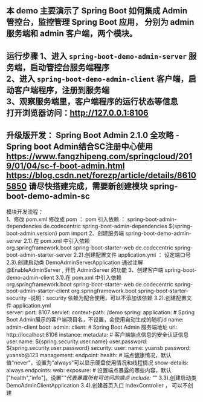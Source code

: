 本 demo 主要演示了 Spring Boot 如何集成 Admin 管控台，监控管理 Spring Boot 应用，
分别为 admin 服务端和 admin 客户端，两个模块。  
------------------------------------------------------------------------------  
运行步骤
1、进入 `spring-boot-demo-admin-server` 服务端，启动管控台服务端程序  
2、进入 `spring-boot-demo-admin-client` 客户端，启动客户端程序，注册到服务端  
3、观察服务端里，客户端程序的运行状态等信息  
    打开浏览器访问：http://127.0.0.1:8106
------------------------------------------------------------------------------  
升级版开发：
Spring Boot Admin 2.1.0 全攻略 - Spring boot Admin结合SC注册中心使用
https://www.fangzhipeng.com/springcloud/2019/01/04/sc-f-boot-admin.html
https://blog.csdn.net/forezp/article/details/86105850
请尽快搭建完成，需要新创建模块 spring-boot-demo-admin-sc 
------------------------------------------------------------------------------  
模块开发流程：  
1、修改 pom.xml
    修改成 pom ： <packaging>pom</packaging>
    引入依赖 ： spring-boot-admin-dependencies
        <dependencyManagement>
            <dependencies>
                <dependency>
                    <groupId>de.codecentric</groupId>
                    <artifactId>spring-boot-admin-dependencies</artifactId>
                    <version>${spring-boot-admin.version}</version>
                    <type>pom</type>
                    <scope>import</scope>
                </dependency>
            </dependencies>
        </dependencyManagement>
2、创建服务端 spring-boot-demo-admin-server
    2.1).在 pom.xml 中引入依赖  
        <dependencies>
            <dependency>
                <groupId>org.springframework.boot</groupId>
                <artifactId>spring-boot-starter-web</artifactId>
            </dependency>
            <!-- admin-server 依赖 -->
            <dependency>
                <groupId>de.codecentric</groupId>
                <artifactId>spring-boot-admin-starter-server</artifactId>
            </dependency>
        </dependencies>
    2.2).创建配置文件 application.yml ： 设定端口号  
    2.3).创建启动类 DemoAdminServerApplication
        通过注解 @EnableAdminServer , 开启 AdminServer 的功能
3、创建客户端 spring-boot-demo-admin-client
    3.1).在 pom.xml 中引入依赖  
        <dependencies>
            <dependency>
                <groupId>org.springframework.boot</groupId>
                <artifactId>spring-boot-starter-web</artifactId>
            </dependency>
            <!-- admin-client的依赖 -->
            <dependency>
                <groupId>de.codecentric</groupId>
                <artifactId>spring-boot-admin-starter-client</artifactId>
            </dependency>
            <!-- security 默认会提供一个基于 HTTP Basic 认证的安全防护策略 -->
            <dependency>
                <groupId>org.springframework.boot</groupId>
                <artifactId>spring-boot-starter-security</artifactId>
            </dependency>
        </dependencies>
        -说明：security 依赖为配合使用，可以不添加该依赖
    3.2).创建配置文件 application.yml  
        server:
          port: 8107
          servlet:
            context-path: /demo
        spring:
          application:
            # Spring Boot Admin展示的客户端项目名，不设置，会使用自动生成的随机id
            name: admin-client
          boot:
            admin:
              client:
                # Spring Boot Admin 服务端地址
                url: http://localhost:8106
                instance:
                  metadata:
                    # 客户端端点信息的安全认证信息
                    user.name: ${spring.security.user.name}
                    user.password: ${spring.security.user.password}
          security:
            user:
              name: yuansb
              password: yuansb@123
        management:
          endpoint:
            health:
              # 端点健康情况，默认值"never"，设置为"always"可以显示硬盘使用情况和线程情况
              show-details: always
          endpoints:
            web:
              exposure:
                # 设置端点暴露的哪些内容，默认["health","info"]，设置"*"代表暴露所有可访问的端点
                include: "*"
    3.3).创建启动类 DemoAdminClientApplication
    3.4).创建首页入口 IndexController ， 可以不创建
    